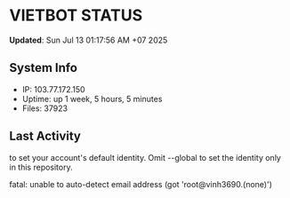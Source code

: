 # VIETBOT STATUS
**Updated**: Sun Jul 13 01:17:56 AM +07 2025

## System Info
- IP: 103.77.172.150
- Uptime: up 1 week, 5 hours, 5 minutes
- Files: 37923

## Last Activity

to set your account's default identity.
Omit --global to set the identity only in this repository.

fatal: unable to auto-detect email address (got 'root@vinh3690.(none)')
